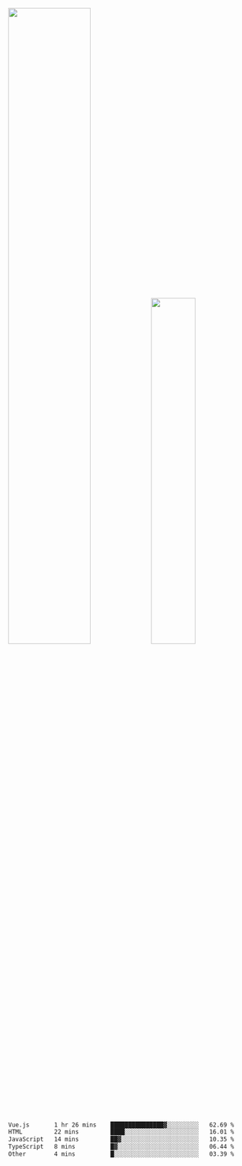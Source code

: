 <img align="" width="57.5%" src="https://github-readme-stats.vercel.app/api?username=Dream4ever&hide_title=true&hide_border=true&count_private=true&show_icons=true&include_all_commits=true&line_height=21" /><img align="" width="42.4%" src="https://github-readme-stats.vercel.app/api/top-langs/?username=Dream4ever&hide_title=true&count_private=true&show_icons=true&langs_count=6&hide_border=true&layout=compact" />

<!--START_SECTION:waka-->

```txt
Vue.js       1 hr 26 mins    ███████████████▓░░░░░░░░░   62.69 %
HTML         22 mins         ████░░░░░░░░░░░░░░░░░░░░░   16.01 %
JavaScript   14 mins         ██▓░░░░░░░░░░░░░░░░░░░░░░   10.35 %
TypeScript   8 mins          █▓░░░░░░░░░░░░░░░░░░░░░░░   06.44 %
Other        4 mins          █░░░░░░░░░░░░░░░░░░░░░░░░   03.39 %
```

<!--END_SECTION:waka-->
